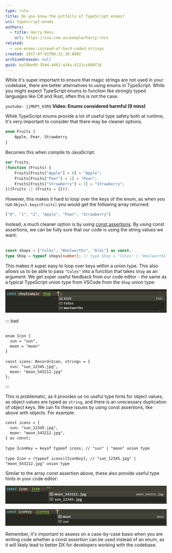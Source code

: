 ```yaml
---
type: rule
title: Do you know the pitfalls of TypeScript enums?
uri: typescript-enums
authors:
  - title: Harry Ross
    url: https://ssw.com.au/people/harry-ross
related: 
  - use-enums-instead-of-hard-coded-strings
created: 2017-07-01T00:21:30.000Z
archivedreason: null
guid: ba19be99-354d-44b2-a2da-4131cc660f18
---
```

While it's super important to ensure that magic strings are not used in your codebase, there are better alternatives to using enums in TypeScript. While you might expect TypeScript enums to function like strongly typed languages like C# and Rust, often this is not the case. 

<!--endintro-->

`youtube: jjMbPt_H3RQ`
**Video: Enums considered harmful (9 mins)**

While TypeScript enums provide a lot of useful type safety both at runtime, it's very important to consider that there may be cleaner options. 

```ts
enum Fruits {
    Apple, Pear, Strawberry
}
```

Becomes this when compile to JavaScript:

```js
var fruits;
(function (Fruits) {
    Fruits[Fruits["Apple"] = 0] = "Apple";
    Fruits[Fruits["Pear"] = 1] = "Pear";
    Fruits[Fruits["Strawberry"] = 2] = "Strawberry";
})(Fruits || (Fruits = {}));
```

However, this makes it hard to loop over the keys of the enum, as when you run `Object.keys(Fruits)` you would get the following array returned:

```ts
["0", "1", "2", "Apple", "Pear", "Strawberry"] 
```


Instead, a much cleaner option is by using [const assertions](https://www.typescriptlang.org/docs/handbook/release-notes/typescript-3-4.html#const-assertions). By using const assertions, we can be fully sure that our code is using the string values we want:

```ts

const shops = ["Coles", "Woolworths", "Aldi"] as const;
type Shop = typeof shops[number]; // type Shop = "Coles" | "Woolworths" | "Aldi";

```

This makes it super easy to loop over keys within a union type. This also allows us to be able to pass `"Coles"` into a function that takes `Shop` as an argument. We get super useful feedback from our code editor - the same as a typical TypeScript union type from VSCode from the `Shop` union type:

![Figure: Working VSCode Intellisense that works with all const assertions](vscode-intellisense-union.png)

::: bad
```tsx

enum Icon {
  sun = "sun",
  moon = "moon"
}

const icons: Record<Icon, string> = {
  sun: "sun_12345.jpg",
  moon: "moon_543212.jpg"
};

```
:::

This is problematic, as it provides us no useful type hints for object values, as object values are typed as `string`, and there is an unecessary duplication of object keys. We can fix these issues by using const assertions, like above with objects. For example:

```tsx
const icons = {
  sun: "sun_12345.jpg",
  moon: "moon_543212.jpg",
} as const;

type IconKey = keyof typeof icons; // "sun" | "moon" union type

type Icon = (typeof icons)[IconKey]; // "sun_12345.jpg" | "moon_543212.jpg" union type

```

Similar to the array const assertion above, these also provide useful type hints in your code editor:

![Figure: Using the Icon type from above](icon-vscode-sense.png)

![Figure: The IconKey type from above](iconkey-vscode-sense.png)


Remember, it's important to assess on a case-by-case basis when you are writing code whether a const assertion can be used instead of an enum, as it will likely lead to better DX for developers working with the codebase. 
